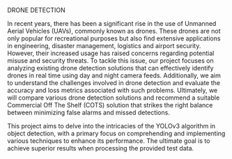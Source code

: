 DRONE DETECTION

In recent years, there has been a significant rise in the use of Unmanned Aerial Vehicles (UAVs), commonly known as drones. These drones are not only popular for recreational purposes but also find extensive applications in engineering, disaster management, logistics and airport security. However, their increased usage has raised concerns regarding potential misuse and security threats. To tackle this issue, our project focuses on analyzing existing drone detection solutions that can effectively identify drones in real time using day and night camera feeds. Additionally, we aim to understand the challenges involved in drone detection and evaluate the accuracy and loss metrics associated with such problems. Ultimately, we will compare various drone detection solutions and recommend a suitable Commercial Off The Shelf (COTS) solution that strikes the right balance between minimizing false alarms and missed detections.

This project aims to delve into the intricacies of the YOLOv3 algorithm in object detection, with a primary focus on comprehending and implementing various techniques to enhance its performance. The ultimate goal is to achieve superior results when processing the provided test data.
